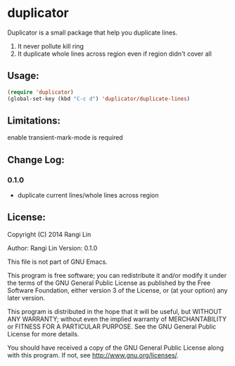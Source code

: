duplicator
==========

Duplicator is a small package that help you duplicate lines.

1. It never pollute kill ring
2. It duplicate whole lines across region even if region didn't cover all

## Usage:
```lisp
(require 'duplicator)
(global-set-key (kbd "C-c d") 'duplicator/duplicate-lines)
```

## Limitations:
enable transient-mark-mode is required

## Change Log:

### 0.1.0
+ duplicate current lines/whole lines across region


## License:
Copyright (C) 2014 Rangi Lin

Author: Rangi Lin <rangiltw at google mail>
Version: 0.1.0

This file is not part of GNU Emacs.

This program is free software; you can redistribute it and/or modify
it under the terms of the GNU General Public License as published by
the Free Software Foundation, either version 3 of the License, or
(at your option) any later version.

This program is distributed in the hope that it will be useful,
but WITHOUT ANY WARRANTY; without even the implied warranty of
MERCHANTABILITY or FITNESS FOR A PARTICULAR PURPOSE. See the
GNU General Public License for more details.

You should have received a copy of the GNU General Public License
along with this program. If not, see <http://www.gnu.org/licenses/>.

